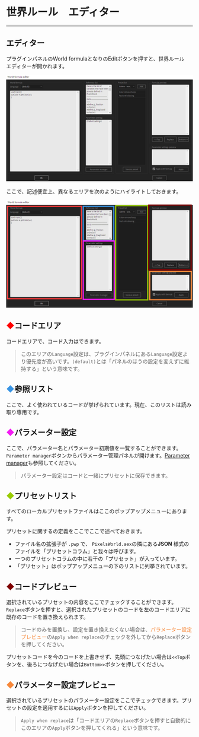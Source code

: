 # 世界ルール　エディター
-------

## エディター
プラグインパネルのWorld formulaとなりのEditボタンを押すと、世界ルール　エディターが開かれます。

![World formula editor](formulaEditor.png)

ここで、記述便宜上、異なるエリアを次のようにハイライトしておきます。

![World formula editor(colored)](FE_AreaInfo.png)

## <span style="color:rgb(255,0,0)">◆</span>コードエリア

コードエリアで、コード入力はできます。

> このエリアの`Language`設定は、プラグインパネルにある`Language`設定より優先度が高いです。`(default)`とは「パネルのほうの設定を変えずに維持する」という意味です。


## <span style="color:rgb(56,148,228)">◆</span>参照リスト

ここで、よく使われているコードが挙げられています。現在、このリストは読み取り専用です。


## <span style="color:rgb(243,27,243)">◆</span>パラメーター設定

ここで、パラメーター名とパラメーター初期値を一覧することができます。`Parameter manager`ボタンからパラメーター管理パネルが開けます。[Parameter manager](ParameterWindow.md)も参照してください。



> パラメーター設定はコードと一緒にプリセットに保存できます。

## <span style="color:rgb(153,204,0)">◆</span>プリセットリスト

すべてのローカルプリセットファイルはここのポップアップメニューにあります。

プリセットに関するの定義をここでここで述べておきます。

- ファイル名の拡張子が `.pwp` で、 `PixelsWorld.aex`の隣にある**JSON** 様式のファイルを「プリセットコラム」と我々は呼びます。
- 一つのプリセットコラムの中に若干の「プリセット」が入っています。
- 「プリセット」はポップアップメニューの下のリストに列挙されています。

## <span style="color:rgb(128,0,0)">◆</span>コードプレビュー

選択されているプリセットの内容をここでチェックすることができます。`Replace`ボタンを押すと、選択されたプリセットのコードを左のコードエリアに既存のコードを置き換えられます。


> コードのみを置換し、設定を置き換えたくない場合は、<span style="color:rgb(247,136,58)">パラメーター設定プレビュー</span>の`Apply when replace`のチェックを外してから`Replace`ボタンを押してください。 

プリセットコードを今のコードを上書きせず、先頭につなげたい場合は`<<Top`ボタンを、後ろにつなげたい場合は`Bottom>>`ボタンを押してください。

## <span style="color:rgb(247,136,58)">◆</span>パラメーター設定プレビュー

選択されているプリセットのパラメーター設定をここでチェックできます。プリセットの設定を適用するには`Apply`ボタンを押してください。
> `Apply when replace`は「コードエリアの`Replace`ボタンを押すと自動的にこのエリアの`Apply`ボタンを押してくれる」という意味です。


<br>
<br>
<br>
<br>
<br>
<br>